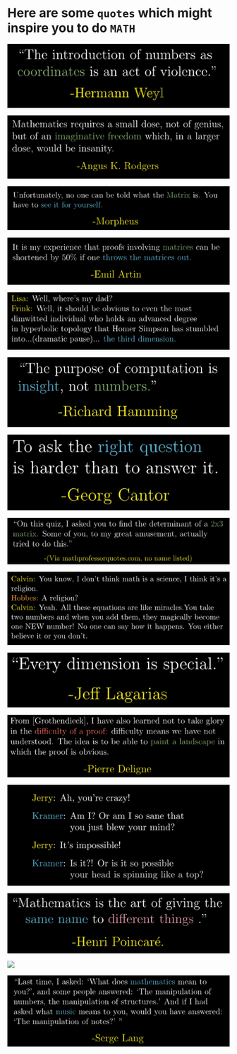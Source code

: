 # Here are some `quotes` which might inspire you to do `MATH`


![](Images/Quote1.png)

![](Images/Quote2.png)

![](Images/Quote3.png)

![](Images/Quote4.png)

![](Images/Quote5.png)

![](Images/Quote6.png)

![](Images/Quote7.png)

![](Images/Quote8.png)

![](Images/Quote9.png)

![](Images/Quote10.png)
 
![](Images/Quote11.png)

![](Images/Quote12.png)

![](Images/Quote13.png)

![](Images/Quote14.png)

![](Images/Quote15.png)